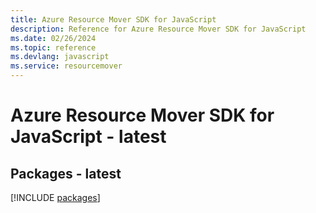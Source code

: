 ```yaml
---
title: Azure Resource Mover SDK for JavaScript
description: Reference for Azure Resource Mover SDK for JavaScript
ms.date: 02/26/2024
ms.topic: reference
ms.devlang: javascript
ms.service: resourcemover
---
```

# Azure Resource Mover SDK for JavaScript - latest
## Packages - latest
[!INCLUDE [packages](resource-mover-index.md)]